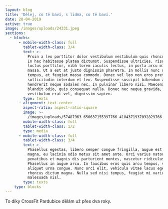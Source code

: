 ```yaml
---
layout: blog
title: 'Dělej, co tě baví, s lidma, co tě baví.'
date: 28-04-2019
active: true
image: /images/uploads/24331.jpeg
sections:
  - blocks:
      - mobile-width-class: full
        tablet-width-class: 3/4
        text: >-
          Proin a leo porttitor dolor vestibulum vestibulum quis rhoncus lorem.
          In hac habitasse platea dictumst. Suspendisse ultricies, risus at
          luctus porttitor, nibh lorem iaculis lectus, in porta arcu mi vitae
          massa. Ut a est at justo dignissim pharetra. In mollis nunc quis metus
          tempus, et feugiat massa commodo. Donec vel leo non eros pretium
          sollicitudin interdum et leo. Suspendisse suscipit bibendum augue, vel
          hendrerit neque sodales nec. In pulvinar libero nisi. Maecenas vel
          blandit odio, quis consequat nulla. Donec nec neque gravida,
          vestibulum erat vel, dignissim sapien.
        type: texts
      - alignment: text-center
        aspect-ratio: aspect-ratio-square
        image: >-
          /images/uploads/57487963_650637155397766_4184371937032829766_n.jpg-_nc_ht-instagram.fprg2-1.fna.fbcdn.jpeg
        mobile-width-class: full
        tablet-width-class: 1/2
        type: media
      - mobile-width-class: full
        tablet-width-class: 3/4
        text: >-
          Phasellus egestas, libero semper congue fringilla, augue est semper
          magna, eu lacinia odio metus sit amet ante. Orci varius natoque
          penatibus et magnis dis parturient montes, nascetur ridiculus mus.
          Phasellus in augue arcu. In faucibus eros quis arcu tempus, vitae
          aliquet urna congue. Nunc orci elit, vehicula vitae lacus eget,
          rhoncus dictum magna. Nulla sed nisi tempus, feugiat mi varius,
          malesuada nisl.
        type: texts
    type: blocks
---
```

To díky CrossFit Pardubice dělám už přes dva roky.
